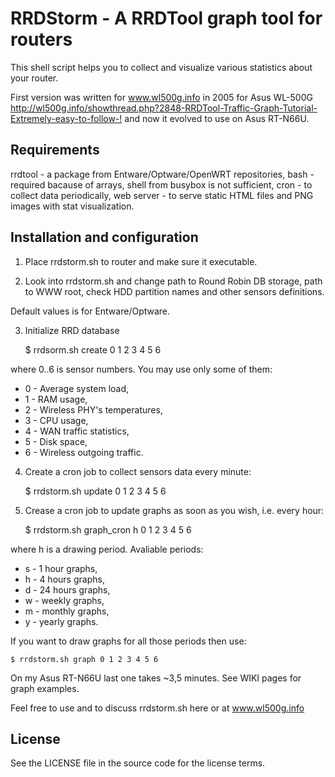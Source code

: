 RRDStorm - A RRDTool graph tool for routers
==================================

This shell script helps you to collect and visualize various statistics about
your router.

First version was written for www.wl500g.info in 2005 for Asus WL-500G
<http://wl500g.info/showthread.php?2848-RRDTool-Traffic-Graph-Tutorial-Extremely-easy-to-follow-!>
and now it evolved to use on Asus RT-N66U.


Requirements
-----------------------

rrdtool - a package from Entware/Optware/OpenWRT repositories,
bash - required bacause of arrays, shell from busybox is not sufficient,
cron - to collect data periodically,
web server - to serve static HTML files and PNG images with stat visualization.


Installation and configuration
-----------------------

 1) Place rrdstorm.sh to router and make sure it executable.

 2) Look into rrdstorm.sh and change path to Round Robin DB storage,
path to WWW root, check HDD partition names and other sensors definitions.

Default values is for Entware/Optware.

 3) Initialize RRD database

    $ rrdsorm.sh create 0 1 2 3 4 5 6

where 0..6 is sensor numbers. You may use only some of them:

 * 0 - Average system load,
 * 1 - RAM usage,
 * 2 - Wireless PHY's temperatures,
 * 3 - CPU usage,
 * 4 - WAN traffic statistics,
 * 5 - Disk space,
 * 6 - Wireless outgoing traffic.

 4) Create a cron job to collect sensors data every minute:

    $ rrdstorm.sh update 0 1 2 3 4 5 6

 5) Crease a cron job to update graphs as soon as you wish, i.e. every hour:

    $ rrdstorm.sh graph_cron h 0 1 2 3 4 5 6

where h is a drawing period. Avaliable periods:

 * s - 1 hour graphs,
 * h - 4 hours graphs,
 * d - 24 hours graphs,
 * w -  weekly graphs,
 * m - monthly graphs,
 * y - yearly graphs.

If you want to draw graphs for all those periods then use:

    $ rrdstorm.sh graph 0 1 2 3 4 5 6

On my Asus RT-N66U last one takes ~3,5 minutes. See WIKI pages for graph
examples.

Feel free to use and to discuss rrdstorm.sh here or at www.wl500g.info

License
-------

See the LICENSE file in the source code for the license terms.
